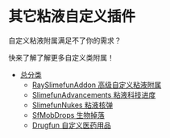 # 其它粘液自定义插件

自定义粘液附属满足不了你的需求？

快来了解了解更多自定义类附属！

- [总分类](/custom-plugins/)
    - [RaySlimefunAddon 高级自定义粘液附属](https://shimo.im/docs/2wAlXL71R5SwWBAP/read)
    - [SlimefunAdvancements 粘液科技进度](/custom-plugins/Slimefun-Advancements)
    - [SlimefunNukes 粘液核弹](/custom-plugins/Slimefun-Nukes)
    - [SfMobDrops 生物掉落](/custom-plugins/Sf-Mob-Drops)
    - [Drugfun 自定义医药用品](/custom-plugins/Drugfun)
	